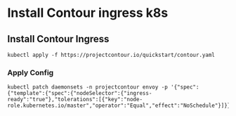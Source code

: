 # Install Contour ingress k8s

## Install Contour Ingress

```shell script
kubectl apply -f https://projectcontour.io/quickstart/contour.yaml
```

### Apply Config

```shell script
kubectl patch daemonsets -n projectcontour envoy -p '{"spec":{"template":{"spec":{"nodeSelector":{"ingress-ready":"true"},"tolerations":[{"key":"node-role.kubernetes.io/master","operator":"Equal","effect":"NoSchedule"}]}}}}'
```
